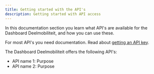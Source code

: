 ```yaml
---
title: Getting started with the API's
description: Getting started with API access
---
```


In this documentation section you learn what API's are available for the Dashboard Deelmobiliteit, and how you can use these.

For most API's you need documentation. Read about [getting an API key](/api_docs/get_apikey/).

The Dashboard Deelmobiliteit offers the following API's:

- API name 1: Purpose
- API name 2: Purpose
